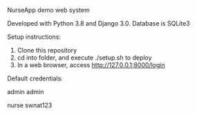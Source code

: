 NurseApp demo web system

Developed with Python 3.8 and Django 3.0. Database is SQLite3

Setup instructions:
1. Clone this repository
2. cd into folder, and execute ./setup.sh to deploy
3. In a web browser, access http://127.0.0.1:8000/login

Default credentials:

admin admin

nurse swnat123